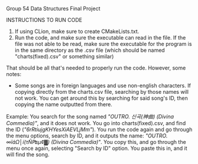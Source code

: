 Group 54 Data Structures Final Project

INSTRUCTIONS TO RUN CODE

1. If using CLion, make sure to create CMakeLists.txt.
2. Run the code, and make sure the executable can read in the file. If the file was not able to be read, make sure the executable for the program is in the same directory as the .csv file (which should be named "charts(fixed).csv" or something similar)

That should be all that's needed to properly run the code. However, some notes:

- Some songs are in foreign languages and use non-english characters. If copying directly from the charts.csv file, searching by those names will not work. You can get around this by searching for said song's ID, then copying the name outputted from there.

Example: You search for the song named _"OUTRO. 신곡(神曲) (Divina Commedia)"_, and it does not work. You go into charts(fixed).csv, and find the ID (_"6rRtiujgKHYesXiAEVLjMm"_). You run the code again and go through the menu options, search by ID, and it outputs the name: _"OUTRO. ∞ïáΩ│í(τÑ₧µ¢▓) (Divina Commedia)"_. You copy this, and go through the menu once again, selecting "Search by ID" option. You paste this in, and it will find the song.
